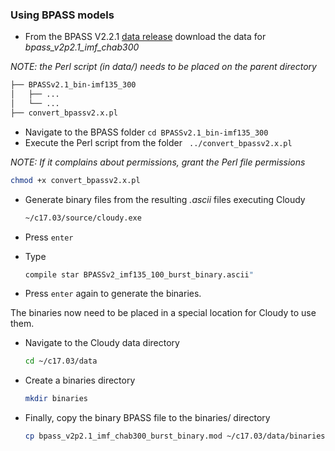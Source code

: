 ### Using BPASS models
* From the BPASS V2.2.1 [data release](https://bpass.auckland.ac.nz/9.html) download the data for _bpass_v2p2.1_imf_chab300_


_NOTE: the Perl script (in data/) needs to be placed on the parent directory_

```bash
├── BPASSv2.1_bin-imf135_300
│   ├── ...
│   └── ...
├── convert_bpassv2.x.pl
```

* Navigate to the BPASS folder ```cd BPASSv2.1_bin-imf135_300 ```
* Execute the Perl script from the folder
``` ../convert_bpassv2.x.pl```

_NOTE: If it complains about permissions, grant the Perl file permissions_

```bash
chmod +x convert_bpassv2.x.pl
```
* Generate binary files from the resulting _.ascii_ files executing Cloudy 

  ```bash
  ~/c17.03/source/cloudy.exe
  ```
* Press ```enter```
* Type 

  ```bash 
  compile star BPASSv2_imf135_100_burst_binary.ascii" 
  ```
* Press ```enter``` again to generate the binaries.

The binaries now need to be placed in a special location for Cloudy to use them.

* Navigate to the Cloudy data directory 

  ```bash
  cd ~/c17.03/data
  ```
* Create a binaries directory

  ```bash
  mkdir binaries
  ```
* Finally, copy the binary BPASS file to the binaries/ directory 

  ```bash 
  cp bpass_v2p2.1_imf_chab300_burst_binary.mod ~/c17.03/data/binaries/
  ```

